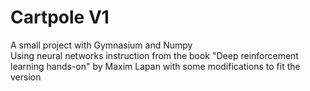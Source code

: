 # Cartpole V1
A small project with Gymnasium and Numpy   
Using neural networks instruction from the book "Deep reinforcement learning hands-on" by Maxim Lapan
with some modifications to fit the version
